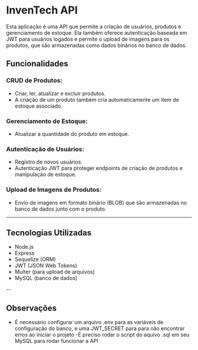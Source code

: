 # InvenTech API

Esta aplicação é uma API que permite a criação de usuários, produtos e gerenciamento de estoque. Ela também oferece autenticação baseada em JWT para usuários logados e permite o upload de imagens para os produtos, que são armazenadas como dados binários no banco de dados.

## Funcionalidades

### CRUD de Produtos:
- Criar, ler, atualizar e excluir produtos.
- A criação de um produto também cria automaticamente um item de estoque associado.

### Gerenciamento de Estoque:
- Atualizar a quantidade do produto em estoque.

### Autenticação de Usuários:
- Registro de novos usuários.
- Autenticação JWT para proteger endpoints de criação de produtos e manipulação de estoque.

### Upload de Imagens de Produtos:
- Envio de imagens em formato binário (BLOB) que são armazenadas no banco de dados junto com o produto.

---

## Tecnologias Utilizadas

- Node.js
- Express
- Sequelize (ORM)
- JWT (JSON Web Tokens)
- Multer (para upload de arquivos)
- MySQL (banco de dados)

--

## Observações 

- É necessário configurar um arquivo .env para as variáveis de configuração do banco, e uma JWT_SECRET para para não encontrar erros ao iniciar o projeto
-É preciso rodar o script do aquivo .sql em seu MySQL para rodar funcionar a API
